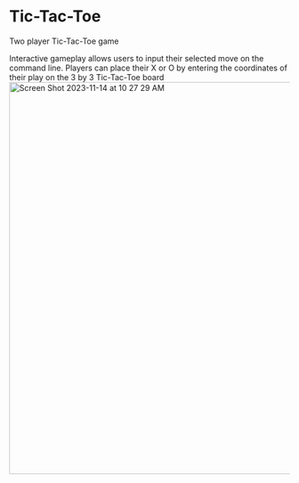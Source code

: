 # Tic-Tac-Toe
Two player Tic-Tac-Toe game

Interactive gameplay allows users to input their selected move on the command line. Players can place their X or O by entering the coordinates of their play on the 3 by 3 Tic-Tac-Toe board
<img width="704" alt="Screen Shot 2023-11-14 at 10 27 29 AM" src="https://github.com/treaddevs/Tic-Tac-Toe/assets/148214913/b3e2aebe-73fe-43f8-904b-b485d1c44df9">
